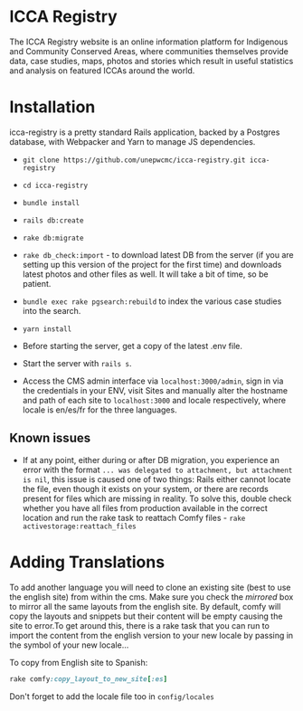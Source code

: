ICCA Registry 
===========================

The ICCA Registry website is an online information platform for Indigenous and
Community Conserved Areas, where communities themselves provide data, case
studies, maps, photos and stories which result in useful statistics and
analysis on featured ICCAs around the world.

# Installation

icca-registry is a pretty standard Rails application, backed by a Postgres
database, with Webpacker and Yarn to manage JS dependencies.

- `git clone https://github.com/unepwcmc/icca-registry.git icca-registry`
  
- `cd icca-registry`
  
- `bundle install`

- `rails db:create`

- `rake db:migrate`

- `rake db_check:import` - to download latest DB from the server (if you are setting up this version of the project for the first time) and downloads latest photos and other files as well. It will take a bit of time, so be patient.

- `bundle exec rake pgsearch:rebuild` to index the various case studies into the search.

- `yarn install`

- Before starting the server, get a copy of the latest .env file.

- Start the server with `rails s`.
  
- Access the CMS admin interface via `localhost:3000/admin`, sign in via the credentials in your ENV, visit Sites and manually alter the hostname and path of each site to `localhost:3000` and locale respectively, where locale is en/es/fr for the three languages.

## Known issues
- If at any point, either during or after DB migration, you experience an error with the format `... was delegated to attachment, but attachment is nil`, this issue is caused one of two things: Rails either cannot locate the file, even though it exists on your system, or there are records present for files which are missing in reality. To solve this, double check whether you have all files from production available in the correct location and run the rake task to reattach Comfy files - `rake activestorage:reattach_files` 

# Adding Translations

To add another language you will need to clone an existing site (best to use the english site) from within the cms. Make sure you check the *mirrored* box to mirror all the same layouts from the english site. By default, comfy will copy the layouts and snippets but their content will be empty causing the site to error.To get around this, there is a rake task that you can run to import the content from the english version to your new locale by passing in the symbol of your new locale...

To copy from English site to Spanish:

```ruby
rake comfy:copy_layout_to_new_site[:es]
```

Don't forget to add the locale file too in `config/locales`



